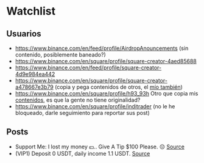 # Watchlist

## Usuarios

- https://www.binance.com/en/feed/profile/AirdropAnouncements (sin contenido, posiblemente baneado?)
- https://www.binance.com/en/square/profile/square-creator-4aed85688
- https://www.binance.com/en/feed/profile/square-creator-4d9e984ea442
- https://www.binance.com/en/square/profile/square-creator-a478667e3b79 (copia y pega contenidos de otros, el [mío también](https://www.binance.com/en/square/post/6065292455377))
- https://www.binance.com/en/square/profile/h93_93h Otro que copia mis [contenidos](https://www.binance.com/en/square/post/6326381186345), es que la gente no tiene originalidad?
- https://www.binance.com/en/square/profile/inditrader (no le he bloqueado, darle seguimiento para reportar sus post)


## Posts

- Support Me: I lost my money 💵.. Give A Tip $100 Please. 😔 [Source](https://www.binance.com/en/square/post/6672676082474)
- (VIP1) Deposit 0 USDT, daily income 1.1 USDT. [Source](https://www.binance.com/en/square/post/6680286912241)
